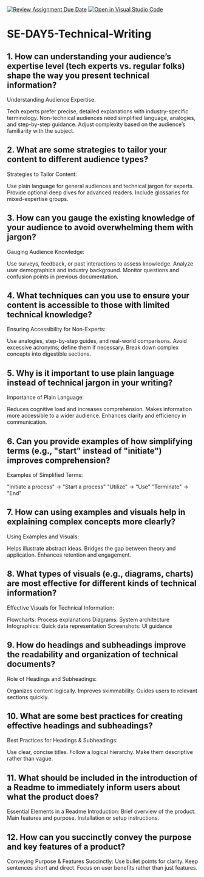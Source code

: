 [![Review Assignment Due Date](https://classroom.github.com/assets/deadline-readme-button-22041afd0340ce965d47ae6ef1cefeee28c7c493a6346c4f15d667ab976d596c.svg)](https://classroom.github.com/a/zsAR-pyY)
[![Open in Visual Studio Code](https://classroom.github.com/assets/open-in-vscode-2e0aaae1b6195c2367325f4f02e2d04e9abb55f0b24a779b69b11b9e10269abc.svg)](https://classroom.github.com/online_ide?assignment_repo_id=18670956&assignment_repo_type=AssignmentRepo)
# SE-DAY5-Technical-Writing
## 1. How can understanding your audience’s expertise level (tech experts vs. regular folks) shape the way you present technical information?

Understanding Audience Expertise:

Tech experts prefer precise, detailed explanations with industry-specific terminology.
Non-technical audiences need simplified language, analogies, and step-by-step guidance.
Adjust complexity based on the audience’s familiarity with the subject.

## 2. What are some strategies to tailor your content to different audience types?

Strategies to Tailor Content:

Use plain language for general audiences and technical jargon for experts.
Provide optional deep dives for advanced readers.
Include glossaries for mixed-expertise groups.


## 3. How can you gauge the existing knowledge of your audience to avoid overwhelming them with jargon?

Gauging Audience Knowledge:

Use surveys, feedback, or past interactions to assess knowledge.
Analyze user demographics and industry background.
Monitor questions and confusion points in previous documentation.




## 4. What techniques can you use to ensure your content is accessible to those with limited technical knowledge?

Ensuring Accessibility for Non-Experts:

Use analogies, step-by-step guides, and real-world comparisons.
Avoid excessive acronyms; define them if necessary.
Break down complex concepts into digestible sections.


## 5. Why is it important to use plain language instead of technical jargon in your writing?

Importance of Plain Language:

Reduces cognitive load and increases comprehension.
Makes information more accessible to a wider audience.
Enhances clarity and efficiency in communication.



## 6. Can you provide examples of how simplifying terms (e.g., "start" instead of "initiate") improves comprehension?

Examples of Simplified Terms:

"Initiate a process" → "Start a process"
"Utilize" → "Use"
"Terminate" → "End"



## 7. How can using examples and visuals help in explaining complex concepts more clearly?

Using Examples and Visuals:

Helps illustrate abstract ideas.
Bridges the gap between theory and application.
Enhances retention and engagement.


## 8. What types of visuals (e.g., diagrams, charts) are most effective for different kinds of technical information?

Effective Visuals for Technical Information:

Flowcharts: Process explanations
Diagrams: System architecture
Infographics: Quick data representation
Screenshots: UI guidance


## 9. How do headings and subheadings improve the readability and organization of technical documents?

Role of Headings and Subheadings:

Organizes content logically.
Improves skimmability.
Guides users to relevant sections quickly.

## 10. What are some best practices for creating effective headings and subheadings?

Best Practices for Headings & Subheadings:

Use clear, concise titles.
Follow a logical hierarchy.
Make them descriptive rather than vague.


## 11. What should be included in the introduction of a Readme to immediately inform users about what the product does?

Essential Elements in a Readme Introduction:
Brief overview of the product.
Main features and purpose.
Installation or setup instructions.

## 12. How can you succinctly convey the purpose and key features of a product?

Conveying Purpose & Features Succinctly:
Use bullet points for clarity.
Keep sentences short and direct.
Focus on user benefits rather than just features.
